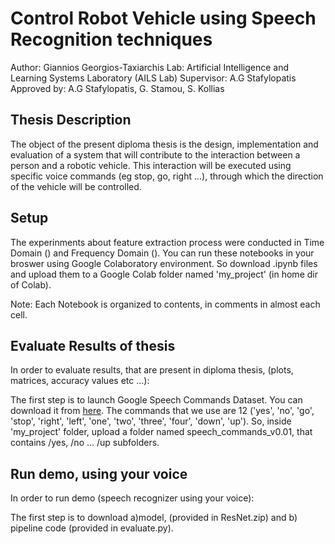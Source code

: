# Control Robot Vehicle using Speech Recognition techniques

Author: Giannios Georgios-Taxiarchis
Lab: Artificial Intelligence and Learning Systems Laboratory (AILS Lab)
Supervisor: A.G Stafylopatis
Approved by: A.G Stafylopatis, G. Stamou, S. Kollias


## Thesis Description 

The object of the present diploma thesis is the design, implementation and evaluation of a system that will contribute to the interaction between a person and a robotic vehicle. This interaction will be executed using specific voice commands (eg stop, go, right ...), through which the direction of the vehicle will be controlled.

## Setup

The experinments about feature extraction process were conducted in Time Domain () and Frequency Domain (). You can run these notebooks in your broswer using Google Colaboratory environment. So download .ipynb files and upload them to a Google Colab folder named 'my_project' (in home dir of Colab).


Note: Each Notebook is organized to contents, in comments in almost each cell.

## Evaluate Results of thesis
 
In order to evaluate results, that are present in diploma thesis, (plots, matrices, accuracy values etc ...):

The first step is to launch Google Speech Commands Dataset. You can download it from [here](http://download.tensorflow.org/data/speech_commands_v0.01.tar.gz). The commands that we use are 12 ('yes', 'no', 'go', 'stop', 'right', 'left', 'one', 'two', 'three', 'four', 'down', 'up'). So, inside 'my_project' folder, upload a folder named speech_commands_v0.01, that contains /yes, /no ... /up subfolders.

## Run demo, using your voice

In order to run demo (speech recognizer using your voice):

The first step is to download a)model, (provided in ResNet.zip) and b) pipeline code (provided in evaluate.py). 





